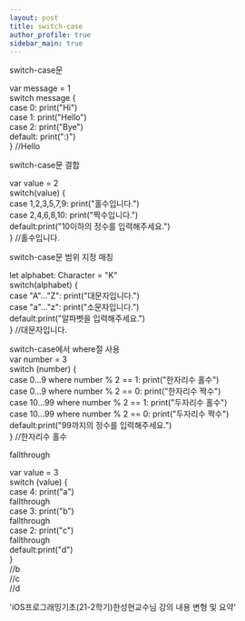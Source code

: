 ```yaml
---
layout: post
title: switch-case
author_profile: true
sidebar_main: true
---
```

switch-case문

var message = 1  
switch message {  
    case 0: print("Hi")  
    case 1: print("Hello")  
    case 2: print("Bye")  
    default: print(":)")  
} //Hello  

switch-case문 결합

var value = 2  
switch(value) {  
    case 1,2,3,5,7,9: print("홀수입니다.")  
    case 2,4,6,8,10: print("짝수입니다.")  
    default:print("10이하의 정수를 입력해주세요.")   
} //홀수입니다.  

switch-case문 범위 지정 매칭

let alphabet: Character = "K"  
switch(alphabet) {  
    case "A"..."Z": print("대문자입니다.")  
    case "a"..."z": print("소문자입니다.")  
    default:print("알파벳을 입력해주세요.")   
} //대문자입니다.  

switch-case에서 where절 사용   
var number = 3   
switch (number) {  
    case 0...9 where number % 2 == 1: print("한자리수 홀수")  
    case 0...9 where number % 2 == 0: print("한자리수 짝수")  
    case 10...99 where number % 2 == 1: print("두자리수 홀수")  
    case 10...99 where number % 2 == 0: print("두자리수 짝수")  
    default:print("99까지의 정수를 입력해주세요.")   
} //한자리수 홀수  

fallthrough

var value = 3   
switch (value) {  
    case 4: print("a")   
    fallthrough   
    case 3: print("b")   
    fallthrough   
    case 2: print("c")   
    fallthrough   
    default:print("d")   
}   
//b  
//c  
//d  

'iOS프로그래밍기초(21-2학기)한성현교수님 강의 내용 변형 및 요약'